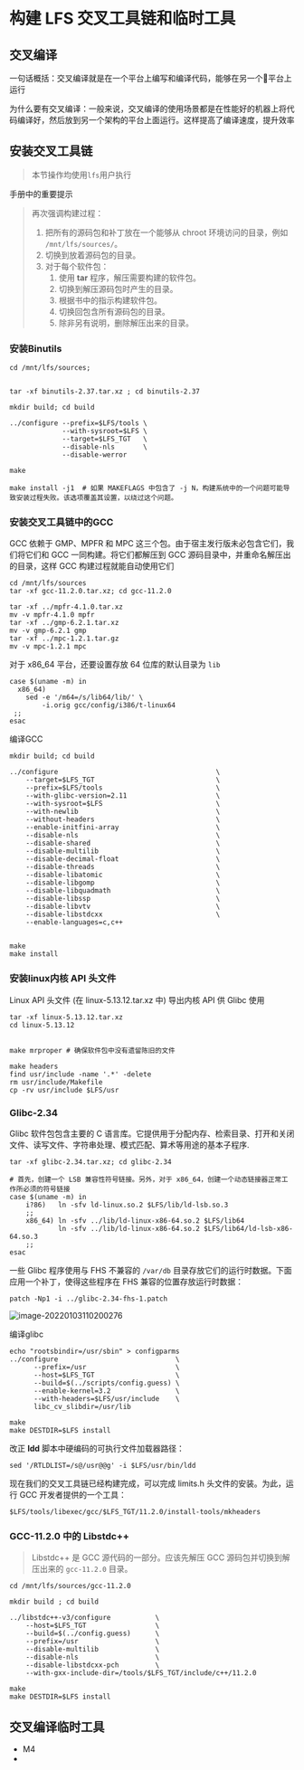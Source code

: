 # **构建 LFS 交叉工具链和临时工具**



## **交叉编译**



一句话概括：交叉编译就是在一个平台上编写和编译代码，能够在另一个平台上运行

为什么要有交叉编译：一般来说，交叉编译的使用场景都是在性能好的机器上将代码编译好，然后放到另一个架构的平台上面运行。这样提高了编译速度，提升效率



## **安装交叉工具链**



> 本节操作均使用`lfs`用户执行



手册中的重要提示

> 再次强调构建过程：
>
> 1. 把所有的源码包和补丁放在一个能够从 chroot 环境访问的目录，例如 `/mnt/lfs/sources/`。
> 2. 切换到放着源码包的目录。
> 3. 对于每个软件包：
>    1. 使用 **tar** 程序，解压需要构建的软件包。
>    2. 切换到解压源码包时产生的目录。
>    3. 根据书中的指示构建软件包。
>    4. 切换回包含所有源码包的目录。
>    5. 除非另有说明，删除解压出来的目录。

### **安装Binutils**



```shell
cd /mnt/lfs/sources;


tar -xf binutils-2.37.tar.xz ; cd binutils-2.37

mkdir build; cd build

../configure --prefix=$LFS/tools \
             --with-sysroot=$LFS \
             --target=$LFS_TGT   \
             --disable-nls       \
             --disable-werror
             
make

make install -j1  # 如果 MAKEFLAGS 中包含了 -j N，构建系统中的一个问题可能导致安装过程失败。该选项覆盖其设置，以绕过这个问题。
```



### **安装交叉工具链中的GCC**



GCC 依赖于 GMP、MPFR 和 MPC 这三个包。由于宿主发行版未必包含它们，我们将它们和 GCC 一同构建。将它们都解压到 GCC 源码目录中，并重命名解压出的目录，这样 GCC 构建过程就能自动使用它们

```shell
cd /mnt/lfs/sources
tar -xf gcc-11.2.0.tar.xz; cd gcc-11.2.0

tar -xf ../mpfr-4.1.0.tar.xz
mv -v mpfr-4.1.0 mpfr
tar -xf ../gmp-6.2.1.tar.xz
mv -v gmp-6.2.1 gmp
tar -xf ../mpc-1.2.1.tar.gz
mv -v mpc-1.2.1 mpc

```

对于 x86_64 平台，还要设置存放 64 位库的默认目录为 `lib`

```shell
case $(uname -m) in
  x86_64)
    sed -e '/m64=/s/lib64/lib/' \
        -i.orig gcc/config/i386/t-linux64
 ;;
esac
```

编译GCC

```shell
mkdir build; cd build

../configure                                       \
    --target=$LFS_TGT                              \
    --prefix=$LFS/tools                            \
    --with-glibc-version=2.11                      \
    --with-sysroot=$LFS                            \
    --with-newlib                                  \
    --without-headers                              \
    --enable-initfini-array                        \
    --disable-nls                                  \
    --disable-shared                               \
    --disable-multilib                             \
    --disable-decimal-float                        \
    --disable-threads                              \
    --disable-libatomic                            \
    --disable-libgomp                              \
    --disable-libquadmath                          \
    --disable-libssp                               \
    --disable-libvtv                               \
    --disable-libstdcxx                            \
    --enable-languages=c,c++


make 
make install
```



### **安装linux内核 API 头文件**



Linux API 头文件 (在 linux-5.13.12.tar.xz 中) 导出内核 API 供 Glibc 使用

```shell
tar -xf linux-5.13.12.tar.xz
cd linux-5.13.12


make mrproper # 确保软件包中没有遗留陈旧的文件

make headers
find usr/include -name '.*' -delete
rm usr/include/Makefile
cp -rv usr/include $LFS/usr
```



### **Glibc-2.34**

Glibc 软件包包含主要的 C 语言库。它提供用于分配内存、检索目录、打开和关闭文件、读写文件、字符串处理、模式匹配、算术等用途的基本子程序.



```shell
tar -xf glibc-2.34.tar.xz; cd glibc-2.34

# 首先，创建一个 LSB 兼容性符号链接。另外，对于 x86_64，创建一个动态链接器正常工作所必须的符号链接
case $(uname -m) in
    i?86)   ln -sfv ld-linux.so.2 $LFS/lib/ld-lsb.so.3
    ;;
    x86_64) ln -sfv ../lib/ld-linux-x86-64.so.2 $LFS/lib64
            ln -sfv ../lib/ld-linux-x86-64.so.2 $LFS/lib64/ld-lsb-x86-64.so.3
    ;;
esac
```

一些 Glibc 程序使用与 FHS 不兼容的 `/var/db` 目录存放它们的运行时数据。下面应用一个补丁，使得这些程序在 FHS 兼容的位置存放运行时数据：



```shell
patch -Np1 -i ../glibc-2.34-fhs-1.patch
```

![image-20220103110200276](https://gitee.com/animezjy/PicGo_img/raw/master/images/202201031102393.png)



编译glibc



```shell
echo "rootsbindir=/usr/sbin" > configparms
../configure                             \
      --prefix=/usr                      \
      --host=$LFS_TGT                    \
      --build=$(../scripts/config.guess) \
      --enable-kernel=3.2                \
      --with-headers=$LFS/usr/include    \
      libc_cv_slibdir=/usr/lib

make
make DESTDIR=$LFS install
```

改正 **ldd** 脚本中硬编码的可执行文件加载器路径：

```shell
sed '/RTLDLIST=/s@/usr@@g' -i $LFS/usr/bin/ldd
```

现在我们的交叉工具链已经构建完成，可以完成 limits.h 头文件的安装。为此，运行 GCC 开发者提供的一个工具：

```shell
$LFS/tools/libexec/gcc/$LFS_TGT/11.2.0/install-tools/mkheaders
```



### **GCC-11.2.0 中的 Libstdc++**



> Libstdc++ 是 GCC 源代码的一部分。应该先解压 GCC 源码包并切换到解压出来的 `gcc-11.2.0` 目录。



```shell
cd /mnt/lfs/sources/gcc-11.2.0

mkdir build ; cd build

../libstdc++-v3/configure           \
    --host=$LFS_TGT                 \
    --build=$(../config.guess)      \
    --prefix=/usr                   \
    --disable-multilib              \
    --disable-nls                   \
    --disable-libstdcxx-pch         \
    --with-gxx-include-dir=/tools/$LFS_TGT/include/c++/11.2.0

make
make DESTDIR=$LFS install

```



## **交叉编译临时工具**

* M4
* 